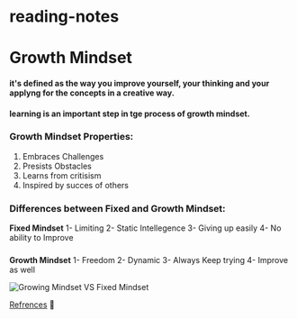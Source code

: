 # reading-notes 
# Growth Mindset
#### **it's defined as the way you improve yourself, your thinking and your applyng for the concepts in a creative way.**

#### **learning is an important step in tge process of growth mindset.**

### Growth Mindset Properties: 
1. Embraces Challenges
2. Presists Obstacles 
3. Learns from critisism
4. Inspired by succes of others

### Differences between Fixed and Growth Mindset: 

  **Fixed Mindset**
1- Limiting
2- Static Intellegence
3- Giving up easily
4- No ability to Improve
###
  **Growth Mindset**
1- Freedom
2- Dynamic
3- Always Keep trying
4- Improve as well



 

![Growing Mindset VS Fixed Mindset](https://media.istockphoto.com/vectors/big-head-human-think-growth-mindset-different-fixed-mindset-concept-vector-id1221116572?k=6&m=1221116572&s=612x612&w=0&h=qPn9ZZ67gE2WsQtIdbrYIg0jW_yXUNidrqPHuWrL1zU=)


[Refrences](https://www.atlassian.com/blog/inside-atlassian/growth-mindset) 🏦
